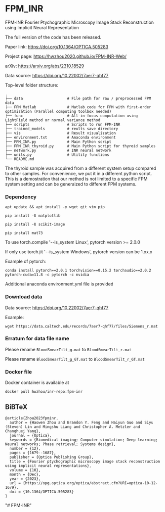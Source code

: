 # FPM_INR
FPM-INR Fourier Ptychographic Microscopy Image Stack Reconstruction using Implicit Neural Representation

The full version of the code has been released.

Paper link: https://doi.org/10.1364/OPTICA.505283

Project page: https://hwzhou2020.github.io/FPM-INR-Web/

arXiv: https://arxiv.org/abs/2310.18529

Data source: https://doi.org/10.22002/7aer7-qhf77

Top-level folder structure:
```
.
├── data                    # File path for raw / preprocessed FPM data
├── FPM_Matlab              # Matlab code for FPM with first-order optimization (Parallel computing toolbox needed)
├── func                    # All-in-focus computation using LightField method or normal variance method
├── scripts                 # Scripts to run FPM-INR
├── trained_models          # reults save directory
├── vis                     # Result visualization
├── environment.txt         # Anaconda environment
├── FPM_INR.py              # Main Python script
├── FPM_INR_thyroid.py      # Main Python script for thyroid samples
├── network.py              # INR neural network
├── unils.py                # Utility functions
└── README.md
```

The thyroid sample was acquired from a different system setup compared to other samples. For convenience, we put it in a different python script. This is a demostration that our method is not limited to a specific FPM system setting and can be generaized to different FPM systems.

### Dependency
```
apt update && apt install -y wget git vim pip

pip install -U matplotlib

pip install -U scikit-image

pip install mat73

```

To use torch.compile '--is_system Linux', pytorch version >= 2.0.0

If only use torch.jit '--is_system Windows', pytorch version can be 1.xx.x

Example of pytorch:
```
conda install pytorch==2.0.1 torchvision==0.15.2 torchaudio==2.0.2 pytorch-cuda=11.8 -c pytorch -c nvidia
```

Additional anaconda environment.yml file is provided


### Download data

Data source: https://doi.org/10.22002/7aer7-qhf77

Example:
```
wget https://data.caltech.edu/records/7aer7-qhf77/files/Siemens_r.mat
```

### Erratum for data file name

Please rename ```BloodSmearTilt_g.mat``` to ```BloodSmearTilt_r.mat```

Please rename ```BloodSmearTilt_g_GT.mat``` to ```BloodSmearTilt_r_GT.mat``` 


### Docker file

Docker container is available at

```
docker pull hwzhou/inr-repo:fpm-inr
```



## BiBTeX

```
@article{Zhou2023fpminr,
  author = {Haowen Zhou and Brandon Y. Feng and Haiyun Guo and Siyu (Steven) Lin and Mingshu Liang and Christopher A. Metzler and Changhuei Yang},
  journal = {Optica},
  keywords = {Biomedical imaging; Computer simulation; Deep learning; Neural networks; Phase retrieval; Systems design},
  number = {12},
  pages = {1679--1687},
  publisher = {Optica Publishing Group},
  title = {Fourier ptychographic microscopy image stack reconstruction using implicit neural representations},
  volume = {10},
  month = {Dec},
  year = {2023},
  url = {https://opg.optica.org/optica/abstract.cfm?URI=optica-10-12-1679},
  doi = {10.1364/OPTICA.505283}
}
```

"# FPM-INR" 
